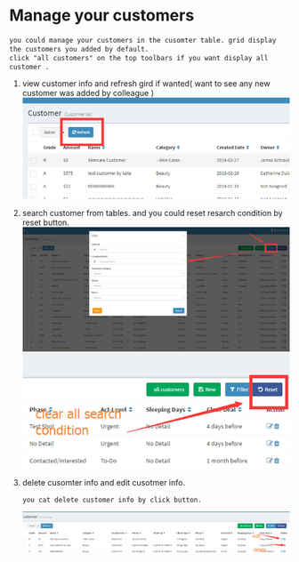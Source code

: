 # Manage your customers

```
you could manage your customers in the cusomter table. grid display the customers you added by default. 
click "all customers" on the top toolbars if you want display all customer .
```

1. view customer info and refresh gird if wanted\( want to see any new customer was added by colleague \)![](/assets/refresh_grid.png)
2. search customer from tables. and you could reset resarch condition by reset button.![](/assets/search_customers.png)![](/assets/clear_condition.png)
3. delete cusomter info and edit cusotmer info.

   ```
   you cat delete customer info by click button.
   ```

   ![](/assets/delete_edit.png)



